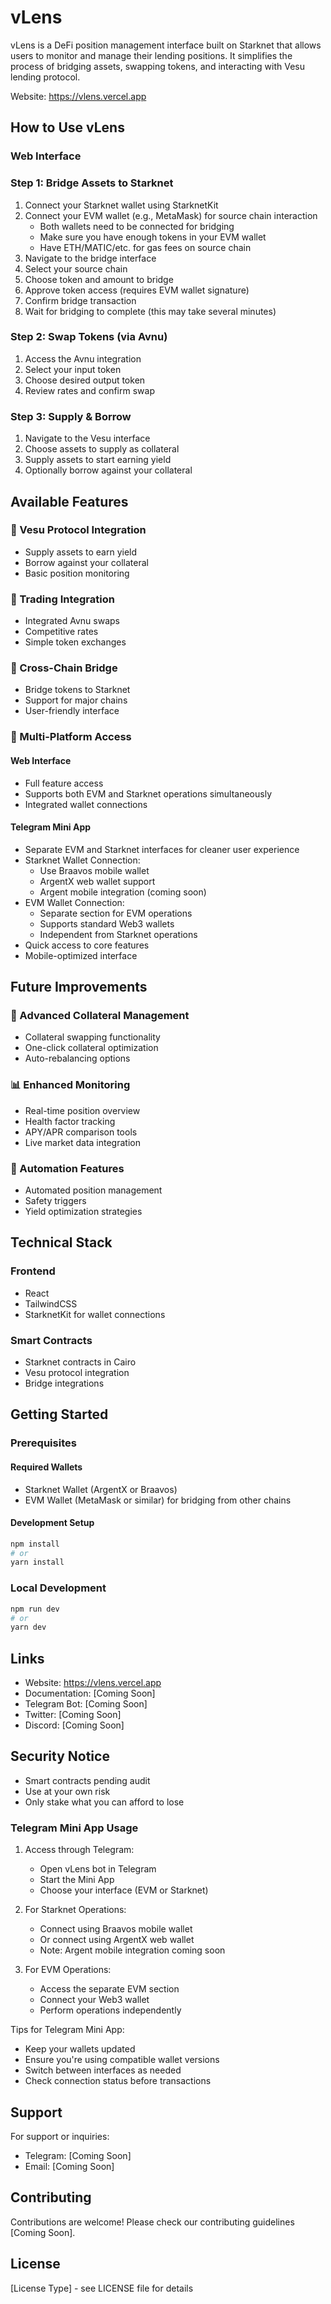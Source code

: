 # vLens

vLens is a  DeFi position management interface built on Starknet that allows users to monitor and manage their lending positions. It simplifies the process of bridging assets, swapping tokens, and interacting with Vesu lending protocol.

Website: https://vlens.vercel.app

## How to Use vLens

### Web Interface


### Step 1: Bridge Assets to Starknet
1. Connect your Starknet wallet using StarknetKit
2. Connect your EVM wallet (e.g., MetaMask) for source chain interaction
   - Both wallets need to be connected for bridging
   - Make sure you have enough tokens in your EVM wallet
   - Have ETH/MATIC/etc. for gas fees on source chain
3. Navigate to the bridge interface
4. Select your source chain
5. Choose token and amount to bridge
6. Approve token access (requires EVM wallet signature)
7. Confirm bridge transaction
8. Wait for bridging to complete (this may take several minutes)

### Step 2: Swap Tokens (via Avnu)
1. Access the Avnu integration
2. Select your input token
3. Choose desired output token
4. Review rates and confirm swap

### Step 3: Supply & Borrow
1. Navigate to the Vesu interface
2. Choose assets to supply as collateral
3. Supply assets to start earning yield
4. Optionally borrow against your collateral

## Available Features

### 🏦 Vesu Protocol Integration
- Supply assets to earn yield
- Borrow against your collateral
- Basic position monitoring

### 💱 Trading Integration
- Integrated Avnu swaps
- Competitive rates
- Simple token exchanges

### 🌉 Cross-Chain Bridge
- Bridge tokens to Starknet
- Support for major chains
- User-friendly interface

### 📱 Multi-Platform Access

#### Web Interface
- Full feature access
- Supports both EVM and Starknet operations simultaneously
- Integrated wallet connections

#### Telegram Mini App
- Separate EVM and Starknet interfaces for cleaner user experience
- Starknet Wallet Connection:
  - Use Braavos mobile wallet
  - ArgentX web wallet support
  - Argent mobile integration (coming soon)
- EVM Wallet Connection:
  - Separate section for EVM operations
  - Supports standard Web3 wallets
  - Independent from Starknet operations
- Quick access to core features
- Mobile-optimized interface

## Future Improvements

### 🔄 Advanced Collateral Management
- Collateral swapping functionality
- One-click collateral optimization
- Auto-rebalancing options

### 📊 Enhanced Monitoring
- Real-time position overview
- Health factor tracking
- APY/APR comparison tools
- Live market data integration

### 🤖 Automation Features
- Automated position management
- Safety triggers
- Yield optimization strategies

## Technical Stack

### Frontend
- React
- TailwindCSS
- StarknetKit for wallet connections

### Smart Contracts
- Starknet contracts in Cairo
- Vesu protocol integration
- Bridge integrations

## Getting Started

### Prerequisites

#### Required Wallets
- Starknet Wallet (ArgentX or Braavos)
- EVM Wallet (MetaMask or similar) for bridging from other chains

#### Development Setup
```bash
npm install
# or
yarn install
```

### Local Development
```bash
npm run dev
# or
yarn dev
```

## Links
- Website: https://vlens.vercel.app
- Documentation: [Coming Soon]
- Telegram Bot: [Coming Soon]
- Twitter: [Coming Soon]
- Discord: [Coming Soon]

## Security Notice
- Smart contracts pending audit
- Use at your own risk
- Only stake what you can afford to lose

### Telegram Mini App Usage

1. Access through Telegram:
   - Open vLens bot in Telegram
   - Start the Mini App
   - Choose your interface (EVM or Starknet)

2. For Starknet Operations:
   - Connect using Braavos mobile wallet
   - Or connect using ArgentX web wallet
   - Note: Argent mobile integration coming soon

3. For EVM Operations:
   - Access the separate EVM section
   - Connect your Web3 wallet
   - Perform operations independently

Tips for Telegram Mini App:
- Keep your wallets updated
- Ensure you're using compatible wallet versions
- Switch between interfaces as needed
- Check connection status before transactions

## Support
For support or inquiries:
- Telegram: [Coming Soon]
- Email: [Coming Soon]

## Contributing
Contributions are welcome! Please check our contributing guidelines [Coming Soon].

## License
[License Type] - see LICENSE file for details